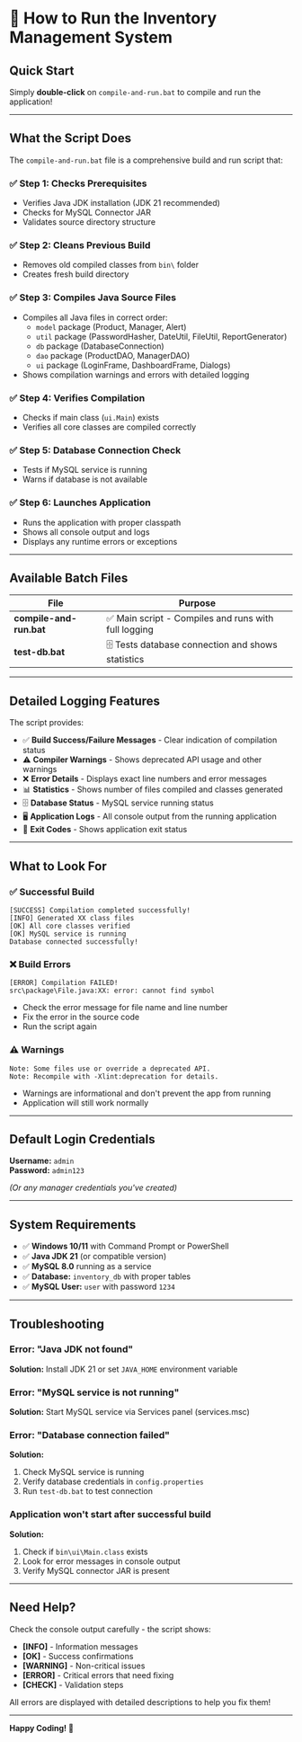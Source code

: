 # 🚀 How to Run the Inventory Management System

## Quick Start

Simply **double-click** on `compile-and-run.bat` to compile and run the application!

---

## What the Script Does

The `compile-and-run.bat` file is a comprehensive build and run script that:

### ✅ Step 1: Checks Prerequisites
- Verifies Java JDK installation (JDK 21 recommended)
- Checks for MySQL Connector JAR
- Validates source directory structure

### ✅ Step 2: Cleans Previous Build
- Removes old compiled classes from `bin\` folder
- Creates fresh build directory

### ✅ Step 3: Compiles Java Source Files
- Compiles all Java files in correct order:
  - `model` package (Product, Manager, Alert)
  - `util` package (PasswordHasher, DateUtil, FileUtil, ReportGenerator)
  - `db` package (DatabaseConnection)
  - `dao` package (ProductDAO, ManagerDAO)
  - `ui` package (LoginFrame, DashboardFrame, Dialogs)
- Shows compilation warnings and errors with detailed logging

### ✅ Step 4: Verifies Compilation
- Checks if main class (`ui.Main`) exists
- Verifies all core classes are compiled correctly

### ✅ Step 5: Database Connection Check
- Tests if MySQL service is running
- Warns if database is not available

### ✅ Step 6: Launches Application
- Runs the application with proper classpath
- Shows all console output and logs
- Displays any runtime errors or exceptions

---

## Available Batch Files

| File | Purpose |
|------|---------|
| **compile-and-run.bat** | ✅ Main script - Compiles and runs with full logging |
| **test-db.bat** | 🗄️ Tests database connection and shows statistics |

---

## Detailed Logging Features

The script provides:
- ✅ **Build Success/Failure Messages** - Clear indication of compilation status
- ⚠️ **Compiler Warnings** - Shows deprecated API usage and other warnings
- ❌ **Error Details** - Displays exact line numbers and error messages
- 📊 **Statistics** - Shows number of files compiled and classes generated
- 🗄️ **Database Status** - MySQL service running status
- 🖥️ **Application Logs** - All console output from the running application
- 📝 **Exit Codes** - Shows application exit status

---

## What to Look For

### ✅ Successful Build
```
[SUCCESS] Compilation completed successfully!
[INFO] Generated XX class files
[OK] All core classes verified
[OK] MySQL service is running
Database connected successfully!
```

### ❌ Build Errors
```
[ERROR] Compilation FAILED!
src\package\File.java:XX: error: cannot find symbol
```
- Check the error message for file name and line number
- Fix the error in the source code
- Run the script again

### ⚠️ Warnings
```
Note: Some files use or override a deprecated API.
Note: Recompile with -Xlint:deprecation for details.
```
- Warnings are informational and don't prevent the app from running
- Application will still work normally

---

## Default Login Credentials

**Username:** `admin`  
**Password:** `admin123`

*(Or any manager credentials you've created)*

---

## System Requirements

- ✅ **Windows 10/11** with Command Prompt or PowerShell
- ✅ **Java JDK 21** (or compatible version)
- ✅ **MySQL 8.0** running as a service
- ✅ **Database:** `inventory_db` with proper tables
- ✅ **MySQL User:** `user` with password `1234`

---

## Troubleshooting

### Error: "Java JDK not found"
**Solution:** Install JDK 21 or set `JAVA_HOME` environment variable

### Error: "MySQL service is not running"
**Solution:** Start MySQL service via Services panel (services.msc)

### Error: "Database connection failed"
**Solution:** 
1. Check MySQL service is running
2. Verify database credentials in `config.properties`
3. Run `test-db.bat` to test connection

### Application won't start after successful build
**Solution:**
1. Check if `bin\ui\Main.class` exists
2. Look for error messages in console output
3. Verify MySQL connector JAR is present

---

## Need Help?

Check the console output carefully - the script shows:
- **[INFO]** - Information messages
- **[OK]** - Success confirmations
- **[WARNING]** - Non-critical issues
- **[ERROR]** - Critical errors that need fixing
- **[CHECK]** - Validation steps

All errors are displayed with detailed descriptions to help you fix them!

---

**Happy Coding! 🎉**

